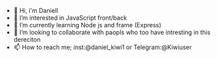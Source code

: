- 👋 Hi, i'm Daniell
- 👀 I’m interested in JavaScript front/back
- 🌱 I’m currently learning Node js and frame (Express)
- 💞️ I’m looking to collaborate with paopls who too have intresting in this dereciton
- 📫 How to reach me; inst:@daniel_kiwi1 or Telegram:@Kiwiuser
